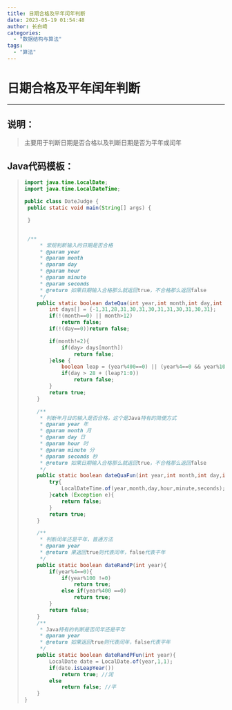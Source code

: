 ```yaml
---
title: 日期合格及平年闰年判断
date: 2023-05-19 01:54:48
author: 长白崎
categories:
  - "数据结构与算法"
tags:
  - "算法"
---
```




# 日期合格及平年闰年判断

---

## 说明：

> 主要用于判断日期是否合格以及判断日期是否为平年或闰年

## Java代码模板：

> ```java
> import java.time.LocalDate;
> import java.time.LocalDateTime;
> 
> public class DateJudge {
>  public static void main(String[] args) {
> 
>  }
> 
> 
>  /**
>      * 常规判断输入的日期是否合格
>      * @param year
>      * @param month
>      * @param day
>      * @param hour
>      * @param minute
>      * @param seconds
>      * @return 如果日期输入合格那么就返回true，不合格那么返回false
>      */
>     public static boolean dateQua(int year,int month,int day,int hour,int minute,int seconds) {
>         int days[] = {-1,31,28,31,30,31,30,31,31,30,31,30,31};
>         if(!(month==0) || month>12)
>             return false;
>         if(!(day==0))return false;
> 
>         if(month!=2){
>             if(day> days[month])
>                 return false;
>         }else {
>             boolean leap = (year%400==0) || (year%4==0 && year%100!=0);
>             if(day > 28 + (leap?1:0))
>                 return false;
>         }
>         return true;
>     }
> 
>     /**
>      * 判断年月日的输入是否合格，这个是Java特有的简便方式
>      * @param year 年
>      * @param month 月
>      * @param day 日
>      * @param hour 时
>      * @param minute 分
>      * @param seconds 秒
>      * @return 如果日期输入合格那么就返回true，不合格那么返回false
>      */
>     public static boolean dateQuaFun(int year,int month,int day,int hour,int minute,int seconds){
>         try{
>             LocalDateTime.of(year,month,day,hour,minute,seconds);
>         }catch (Exception e){
>             return false;
>         }
>         return true;
>     }
> 
>     /**
>      * 判断闰年还是平年，普通方法
>      * @param year
>      * @return 果返回true则代表闰年，false代表平年
>      */
>     public static boolean dateRandP(int year){
>         if(year%4==0){
>             if(year%100 !=0)
>                 return true;
>             else if(year%400 ==0)
>                 return true;
>         }
>         return false;
>     }
>     /**
>      * Java特有的判断是否闰年还是平年
>      * @param year
>      * @return 如果返回true则代表闰年，false代表平年
>      */
>     public static boolean dateRandPFun(int year){
>         LocalDate date = LocalDate.of(year,1,1);
>         if(date.isLeapYear())
>             return true; //润
>         else
>             return false; //平
>     }
> }
> ```